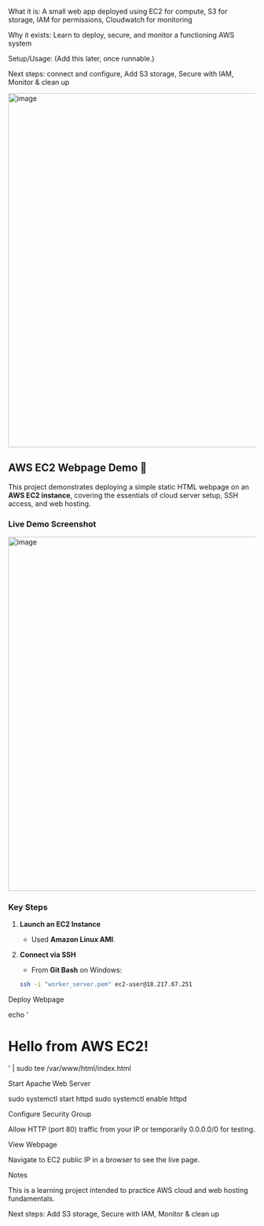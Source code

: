 What it is: A small web app deployed using EC2 for compute, S3 for storage, IAM for permissions, Cloudwatch for monitoring

Why it exists: Learn to deploy, secure, and monitor a functioning AWS system

Setup/Usage: (Add this later, once runnable.)

Next steps: connect and configure, Add S3 storage, Secure with IAM, Monitor & clean up

<img width="1366" height="720" alt="image" src="https://github.com/user-attachments/assets/9f212554-4375-465f-aaf7-f7f74f7ad6da" />


## AWS EC2 Webpage Demo 🚀

This project demonstrates deploying a simple static HTML webpage on an **AWS EC2 instance**, covering the essentials of cloud server setup, SSH access, and web hosting.

### Live Demo Screenshot
<img width="1366" height="720" alt="image" src="https://github.com/user-attachments/assets/d70e0567-d8af-4e62-812e-881638f2a790" />

### Key Steps

1. **Launch an EC2 Instance**  
   - Used **Amazon Linux AMI**.

2. **Connect via SSH**  
   - From **Git Bash** on Windows:
   ```bash
   ssh -i "worker_server.pem" ec2-user@18.217.67.251

Deploy Webpage

echo '<h1>Hello from AWS EC2!</h1>' | sudo tee /var/www/html/index.html

Start Apache Web Server

sudo systemctl start httpd
sudo systemctl enable httpd

Configure Security Group

Allow HTTP (port 80) traffic from your IP or temporarily 0.0.0.0/0 for testing.

View Webpage

Navigate to EC2 public IP in a browser to see the live page.

Notes

This is a learning project intended to practice AWS cloud and web hosting fundamentals.

Next steps: Add S3 storage, Secure with IAM, Monitor & clean up

